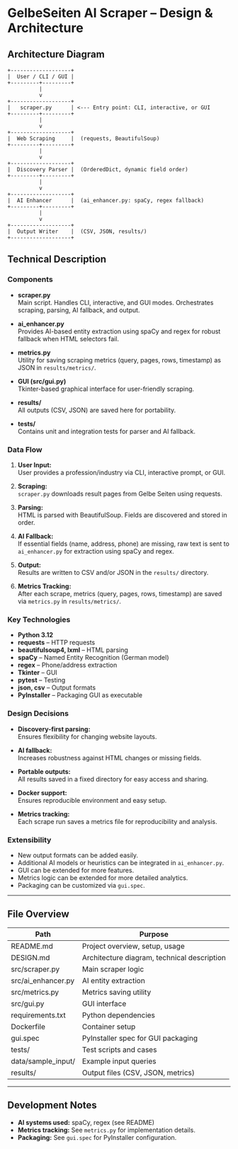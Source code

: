 # GelbeSeiten AI Scraper – Design & Architecture

## Architecture Diagram

```
+-------------------+
|  User / CLI / GUI |
+---------+---------+
          |
          v
+-------------------+
|   scraper.py      | <--- Entry point: CLI, interactive, or GUI
+---------+---------+
          |
          v
+-------------------+
|  Web Scraping     |  (requests, BeautifulSoup)
+---------+---------+
          |
          v
+-------------------+
|  Discovery Parser |  (OrderedDict, dynamic field order)
+---------+---------+
          |
          v
+-------------------+
|  AI Enhancer      |  (ai_enhancer.py: spaCy, regex fallback)
+---------+---------+
          |
          v
+-------------------+
|  Output Writer    |  (CSV, JSON, results/)
+-------------------+
```

## Technical Description

### Components

- **scraper.py**  
  Main script. Handles CLI, interactive, and GUI modes. Orchestrates scraping, parsing, AI fallback, and output.

- **ai_enhancer.py**  
  Provides AI-based entity extraction using spaCy and regex for robust fallback when HTML selectors fail.

- **metrics.py**  
  Utility for saving scraping metrics (query, pages, rows, timestamp) as JSON in `results/metrics/`.

- **GUI (src/gui.py)**  
  Tkinter-based graphical interface for user-friendly scraping.

- **results/**  
  All outputs (CSV, JSON) are saved here for portability.

- **tests/**  
  Contains unit and integration tests for parser and AI fallback.

### Data Flow

1. **User Input:**  
   User provides a profession/industry via CLI, interactive prompt, or GUI.

2. **Scraping:**  
   `scraper.py` downloads result pages from Gelbe Seiten using requests.

3. **Parsing:**  
   HTML is parsed with BeautifulSoup. Fields are discovered and stored in order.

4. **AI Fallback:**  
   If essential fields (name, address, phone) are missing, raw text is sent to `ai_enhancer.py` for extraction using spaCy and regex.

5. **Output:**  
   Results are written to CSV and/or JSON in the `results/` directory.

6. **Metrics Tracking:**  
   After each scrape, metrics (query, pages, rows, timestamp) are saved via `metrics.py` in `results/metrics/`.

### Key Technologies

- **Python 3.12**
- **requests** – HTTP requests
- **beautifulsoup4, lxml** – HTML parsing
- **spaCy** – Named Entity Recognition (German model)
- **regex** – Phone/address extraction
- **Tkinter** – GUI
- **pytest** – Testing
- **json, csv** – Output formats
- **PyInstaller** – Packaging GUI as executable

### Design Decisions

- **Discovery-first parsing:**  
  Ensures flexibility for changing website layouts.

- **AI fallback:**  
  Increases robustness against HTML changes or missing fields.

- **Portable outputs:**  
  All results saved in a fixed directory for easy access and sharing.

- **Docker support:**  
  Ensures reproducible environment and easy setup.

- **Metrics tracking:**  
  Each scrape run saves a metrics file for reproducibility and analysis.

### Extensibility

- New output formats can be added easily.
- Additional AI models or heuristics can be integrated in `ai_enhancer.py`.
- GUI can be extended for more features.
- Metrics logic can be extended for more detailed analytics.
- Packaging can be customized via `gui.spec`.

---

## File Overview

| Path                | Purpose                                    |
|---------------------|--------------------------------------------|
| README.md           | Project overview, setup, usage             |
| DESIGN.md           | Architecture diagram, technical description|
| src/scraper.py      | Main scraper logic                         |
| src/ai_enhancer.py  | AI entity extraction                       |
| src/metrics.py      | Metrics saving utility                     |
| src/gui.py          | GUI interface                              |
| requirements.txt    | Python dependencies                        |
| Dockerfile          | Container setup                            |
| gui.spec            | PyInstaller spec for GUI packaging         |
| tests/              | Test scripts and cases                     |
| data/sample_input/  | Example input queries                      |
| results/            | Output files (CSV, JSON, metrics)          |

---

## Development Notes

- **AI systems used:** spaCy, regex (see README)
- **Metrics tracking:** See `metrics.py` for implementation details.
- **Packaging:** See `gui.spec` for PyInstaller configuration.

